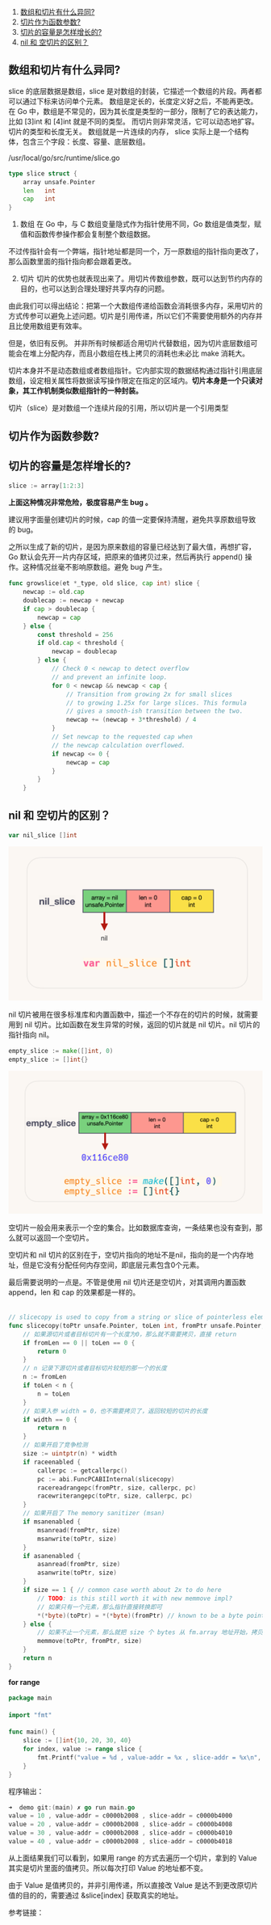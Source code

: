 

1. [数组和切片有什么异同?](#数组和切片有什么异同)
2. [切片作为函数参数?](#切片作为函数参数)
3. [切片的容量是怎样增长的?](#切片的容量是怎样增长的)
4. [nil 和 空切片的区别？](#nil-和-空切片的区别)





## 数组和切片有什么异同?

slice 的底层数据是数组，slice 是对数组的封装，它描述一个数组的片段。两者都可以通过下标来访问单个元素。
数组是定长的，长度定义好之后，不能再更改。在 Go 中，数组是不常见的，因为其长度是类型的一部分，限制了它的表达能力，比如 [3]int 和 [4]int 就是不同的类型。
而切片则非常灵活，它可以动态地扩容。切片的类型和长度无关。
数组就是一片连续的内存， slice 实际上是一个结构体，包含三个字段：长度、容量、底层数组。


/usr/local/go/src/runtime/slice.go

```go
type slice struct {
	array unsafe.Pointer
	len   int
	cap   int
}
```



1. 数组
在 Go 中，与 C 数组变量隐式作为指针使用不同，Go 数组是值类型，赋值和函数传参操作都会复制整个数组数据。

不过传指针会有一个弊端，指针地址都是同一个，万一原数组的指针指向更改了，那么函数里面的指针指向都会跟着更改。

2. 切片
切片的优势也就表现出来了。用切片传数组参数，既可以达到节约内存的目的，也可以达到合理处理好共享内存的问题。

由此我们可以得出结论：把第一个大数组传递给函数会消耗很多内存，采用切片的方式传参可以避免上述问题。切片是引用传递，所以它们不需要使用额外的内存并且比使用数组更有效率。

但是，依旧有反例。
并非所有时候都适合用切片代替数组，因为切片底层数组可能会在堆上分配内存，而且小数组在栈上拷贝的消耗也未必比 make 消耗大。


切片本身并不是动态数组或者数组指针。它内部实现的数据结构通过指针引用底层数组，设定相关属性将数据读写操作限定在指定的区域内。**切片本身是一个只读对象，其工作机制类似数组指针的一种封装。**

切片（slice）是对数组一个连续片段的引用，所以切片是一个引用类型



## 切片作为函数参数?



## 切片的容量是怎样增长的?



```go
slice := array[1:2:3]
```
**上面这种情况非常危险，极度容易产生 bug 。**

建议用字面量创建切片的时候，cap 的值一定要保持清醒，避免共享原数组导致的 bug。

之所以生成了新的切片，是因为原来数组的容量已经达到了最大值，再想扩容， Go 默认会先开一片内存区域，把原来的值拷贝过来，然后再执行 append() 操作。这种情况丝毫不影响原数组。避免 bug 产生。



```go
func growslice(et *_type, old slice, cap int) slice {
	newcap := old.cap
	doublecap := newcap + newcap
	if cap > doublecap {
		newcap = cap
	} else {
		const threshold = 256
		if old.cap < threshold {
			newcap = doublecap
		} else {
			// Check 0 < newcap to detect overflow
			// and prevent an infinite loop.
			for 0 < newcap && newcap < cap {
				// Transition from growing 2x for small slices
				// to growing 1.25x for large slices. This formula
				// gives a smooth-ish transition between the two.
				newcap += (newcap + 3*threshold) / 4
			}
			// Set newcap to the requested cap when
			// the newcap calculation overflowed.
			if newcap <= 0 {
				newcap = cap
			}
		}
	}
```




## nil 和 空切片的区别？

```go
var nil_slice []int
```
![](../images/nil_slice.png)

nil 切片被用在很多标准库和内置函数中，描述一个不存在的切片的时候，就需要用到 nil 切片。比如函数在发生异常的时候，返回的切片就是 nil 切片。nil 切片的指针指向 nil。




```go
empty_slice := make([]int, 0) 
empty_slice := []int{}
```

![](../images/empty_slice.png)

空切片一般会用来表示一个空的集合。比如数据库查询，一条结果也没有查到，那么就可以返回一个空切片。

空切片和 nil 切片的区别在于，空切片指向的地址不是nil，指向的是一个内存地址，但是它没有分配任何内存空间，即底层元素包含0个元素。

最后需要说明的一点是。不管是使用 nil 切片还是空切片，对其调用内置函数 append，len 和 cap 的效果都是一样的。








```go

// slicecopy is used to copy from a string or slice of pointerless elements into a slice.
func slicecopy(toPtr unsafe.Pointer, toLen int, fromPtr unsafe.Pointer, fromLen int, width uintptr) int {
    // 如果源切片或者目标切片有一个长度为0，那么就不需要拷贝，直接 return 
	if fromLen == 0 || toLen == 0 {
		return 0
	}
    // n 记录下源切片或者目标切片较短的那一个的长度
	n := fromLen
	if toLen < n {
		n = toLen
	}
    // 如果入参 width = 0，也不需要拷贝了，返回较短的切片的长度
	if width == 0 {
		return n
	}
    // 如果开启了竞争检测
	size := uintptr(n) * width
	if raceenabled {
		callerpc := getcallerpc()
		pc := abi.FuncPCABIInternal(slicecopy)
		racereadrangepc(fromPtr, size, callerpc, pc)
		racewriterangepc(toPtr, size, callerpc, pc)
	}
    // 如果开启了 The memory sanitizer (msan)
	if msanenabled {
		msanread(fromPtr, size)
		msanwrite(toPtr, size)
	}
	if asanenabled {
		asanread(fromPtr, size)
		asanwrite(toPtr, size)
	}
	if size == 1 { // common case worth about 2x to do here
		// TODO: is this still worth it with new memmove impl?
        // 如果只有一个元素，那么指针直接转换即可
		*(*byte)(toPtr) = *(*byte)(fromPtr) // known to be a byte pointer
	} else {
        // 如果不止一个元素，那么就把 size 个 bytes 从 fm.array 地址开始，拷贝到 to.array 地址之后
		memmove(toPtr, fromPtr, size)
	}
	return n
}

```



**for range**

```go
package main

import "fmt"

func main() {
	slice := []int{10, 20, 30, 40}
	for index, value := range slice {
		fmt.Printf("value = %d , value-addr = %x , slice-addr = %x\n", value, &value, &slice[index])
	}
}
```
程序输出：

```go
➜  demo git:(main) ✗ go run main.go
value = 10 , value-addr = c0000b2008 , slice-addr = c0000b4000
value = 20 , value-addr = c0000b2008 , slice-addr = c0000b4008
value = 30 , value-addr = c0000b2008 , slice-addr = c0000b4010
value = 40 , value-addr = c0000b2008 , slice-addr = c0000b4018
```
从上面结果我们可以看到，如果用 range 的方式去遍历一个切片，拿到的 Value 其实是切片里面的值拷贝。所以每次打印 Value 的地址都不变。

由于 Value 是值拷贝的，并非引用传递，所以直接改 Value 是达不到更改原切片值的目的的，需要通过 &slice[index] 获取真实的地址。



参考链接：

[](https://halfrost.com/go_slice/)

[](https://qcrao91.gitbook.io/go/shu-zu-he-qie-pian/shu-zu-he-qie-pian-you-shi-mo-yi-tong)